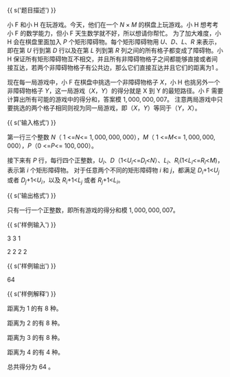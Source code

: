 {{ s('题目描述') }}

 小 F 和小 H 在玩游戏。今天，他们在一个 $N \times M$ 的棋盘上玩游戏。小 H 想考考小 F 的数学能力，但小 F 天生数学就不好，所以想请你帮忙。
 为了加大难度，小 H 会在棋盘里面加入 $P$ 个矩形障碍物。每个矩形障碍物用 $U$、$D$、$L$、$R$ 来表示，即在第 $U$ 行到第 $D$ 行以及在第 $L$ 列到第 $R$ 列之间的所有格子都变成了障碍物。小 H 保证所有矩形障碍物互不相交，并且所有非障碍物格子之间都能够直接或者间接互达，若两个非障碍物格子有公共边，那么它们直接互达并且它们的距离为1 。

 现在每一局游戏中，小 F 在棋盘中挑选一个非障碍物格子 $X$，小 H 也挑另外一个非障碍物格子 $Y$，这一局游戏（$X$，$Y$）的得分就是 X 到 Y 的最短路径。小 F 需要计算出所有可能的游戏中的得分和，答案模 $1,000,000,007$。
 注意两局游戏中只要挑选的两个格子相同则视为同一局游戏，即（$X$，$Y$）等同于（$Y$，$X$）。

{{ s('输入格式') }}

 第一行三个整数 $N$（ 1 <=$N$<= $1,000,000,000$），$M$（ 1 <=$M$<= $1,000,000,000$），$P$（0 <=$P$<= $100,000$）。

接下来有 $P$ 行，每行四个正整数，$U_i$、$D$（1<$U_i$<=$D_i$<$N$）、$L_i$、$R_i$(1<$L_i$<=$R_i$<$M$)，
表示第 $i$ 个矩形障碍物。
对于任意两个不同的矩形障碍物 $i$ 和 $j$，都满足 $D_i$+1<$U_j$ 或者 $D_j$+1<$U_i$，以及 $R_i$+1<$L_j$ 或者 $R_j$+1<$L_i$。

{{ s('输出格式') }}

 只有一行一个正整数，即所有游戏的得分和模 $1,000,000,007$。

{{ s('样例输入') }}

 3 3 1

 2 2 2 2
 
{{ s('样例输出') }}

 64

{{ s('样例解释') }}

 距离为 1 的有 8 种。

 距离为 2 的有 8 种。

 距离为 3 的有 8 种。

 距离为 4 的有 4 种。

 总共得分为 64 。

